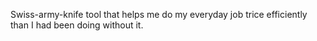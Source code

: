 Swiss-army-knife tool that helps me do my everyday job trice efficiently than I had been doing without it.
